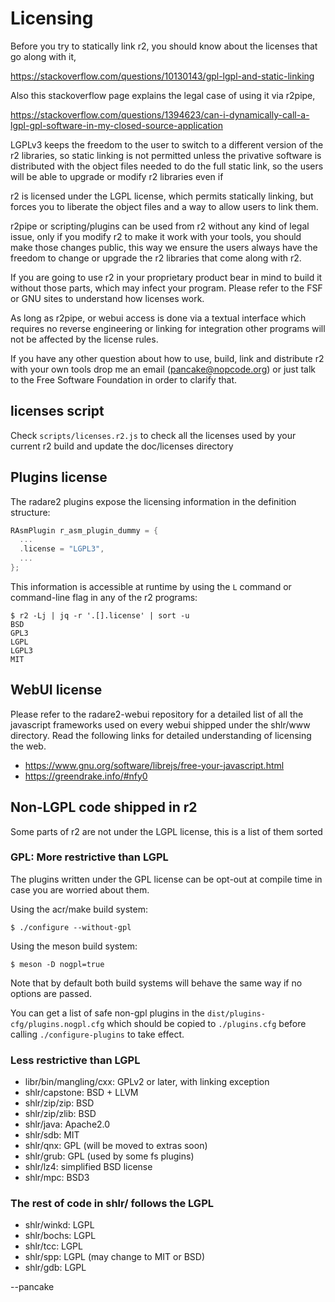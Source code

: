 # Licensing

Before you try to statically link r2, you should know about the licenses that go along with it,

https://stackoverflow.com/questions/10130143/gpl-lgpl-and-static-linking

Also this stackoverflow page explains the legal case of using it via r2pipe,

https://stackoverflow.com/questions/1394623/can-i-dynamically-call-a-lgpl-gpl-software-in-my-closed-source-application

LGPLv3 keeps the freedom to the user to switch to a different version of the r2 libraries, so static linking is not permitted unless the privative software is distributed with the object files needed to do the full static link, so the users will be able to upgrade or modify r2 libraries even if

r2 is licensed under the LGPL license, which permits statically linking, but forces you to liberate the object files and a way to allow users to link them.

r2pipe or scripting/plugins can be used from r2 without any kind of legal issue, only if you modify r2 to make it work with your tools, you should make those changes public, this way we ensure the users always have the freedom to change or upgrade the r2 libraries that come along with r2.

If you are going to use r2 in your proprietary product bear in mind to build it without those parts, which may infect your program. Please refer to the FSF or GNU sites to understand how licenses work.

As long as r2pipe, or webui access is done via a textual interface which requires no reverse engineering or linking for integration other programs will not be affected by the license rules.

If you have any other question about how to use, build, link and distribute r2 with your own tools drop me an email (pancake@nopcode.org) or just talk to the Free Software Foundation in order to clarify that.

## licenses script

Check `scripts/licenses.r2.js` to check all the licenses used by your current r2 build and update the doc/licenses directory

## Plugins license

The radare2 plugins expose the licensing information in the definition structure:

```c
RAsmPlugin r_asm_plugin_dummy = {
  ...
  .license = "LGPL3",
  ...
};
```

This information is accessible at runtime by using the `L` command or command-line flag in any of the r2 programs:

```
$ r2 -Lj | jq -r '.[].license' | sort -u
BSD
GPL3
LGPL
LGPL3
MIT
```

## WebUI license

Please refer to the radare2-webui repository for a detailed list of all the javascript frameworks used on every webui shipped under the shlr/www directory. Read the following links for detailed understanding of licensing the web.

* https://www.gnu.org/software/librejs/free-your-javascript.html
* https://greendrake.info/#nfy0

## Non-LGPL code shipped in r2

Some parts of r2 are not under the LGPL license, this is a list of them sorted

### GPL: More restrictive than LGPL

The plugins written under the GPL license can be opt-out at compile time in case you are worried about them.

Using the acr/make build system:

```
$ ./configure --without-gpl
```

Using the meson build system:

```
$ meson -D nogpl=true
```

Note that by default both build systems will behave the same way if no options are passed.

You can get a list of safe non-gpl plugins in the `dist/plugins-cfg/plugins.nogpl.cfg` which
should be copied to `./plugins.cfg` before calling `./configure-plugins` to take effect.

### Less restrictive than LGPL

* libr/bin/mangling/cxx: GPLv2 or later, with linking exception
* shlr/capstone: BSD + LLVM
* shlr/zip/zip: BSD
* shlr/zip/zlib: BSD
* shlr/java: Apache2.0
* shlr/sdb: MIT
* shlr/qnx: GPL (will be moved to extras soon)
* shlr/grub: GPL (used by some fs plugins)
* shlr/lz4: simplified BSD license
* shlr/mpc: BSD3

### The rest of code in shlr/ follows the LGPL

* shlr/winkd: LGPL
* shlr/bochs: LGPL
* shlr/tcc: LGPL
* shlr/spp: LGPL (may change to MIT or BSD)
* shlr/gdb: LGPL

--pancake
